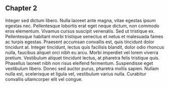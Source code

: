 ## Chapter 2

Integer sed dictum libero. Nulla laoreet ante magna, vitae egestas ipsum egestas nec. Pellentesque lobortis erat eget neque dictum, non commodo eros elementum. Vivamus cursus suscipit venenatis. Sed ut tristique ex. Pellentesque habitant morbi tristique senectus et netus et malesuada fames ac turpis egestas. Praesent accumsan convallis est, quis tincidunt dolor tincidunt at. Integer tincidunt, lectus quis facilisis blandit, dolor odio rhoncus nulla, faucibus aliquet orci nibh eu arcu. Morbi imperdiet vel lorem viverra pretium. Vestibulum aliquet tincidunt lectus, at pharetra felis tristique quis. Phasellus laoreet nibh non risus eleifend fermentum. Suspendisse eget vestibulum libero. Donec sed auctor purus, pharetra mollis sapien. Nullam nulla est, scelerisque et ligula vel, vestibulum varius nulla. Curabitur convallis ullamcorper elit vel congue.
